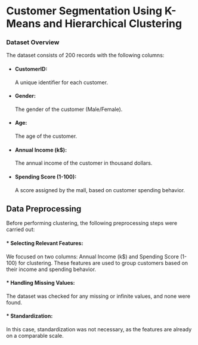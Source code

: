 # Customer Segmentation Using K-Means and Hierarchical Clustering

### Dataset Overview
The dataset consists of 200 records with the following columns:

 * ####  CustomerID:
   A unique identifier for each customer.
 * #### Gender: 
   The gender of the customer (Male/Female).
 * #### Age: 
   The age of the customer.
 * #### Annual Income (k$): 
   The annual income of the customer in thousand dollars.
 * #### Spending Score (1-100): 
   A score assigned by the mall, based on customer spending behavior.


## Data Preprocessing
Before performing clustering, the following preprocessing steps were carried out:

#### * Selecting Relevant Features:
We focused on two columns: Annual Income (k$) and Spending Score (1-100) for clustering. These features are used to group customers based on their income and spending behavior.

#### * Handling Missing Values:
The dataset was checked for any missing or infinite values, and none were found.

#### * Standardization:
In this case, standardization was not necessary, as the features are already on a comparable scale.     











